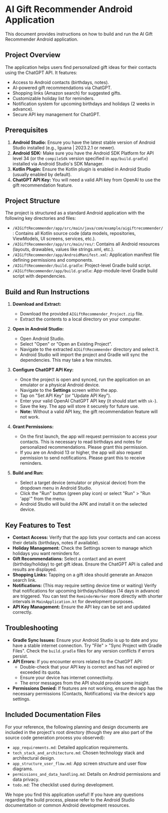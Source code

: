 # AI Gift Recommender Android Application

This document provides instructions on how to build and run the AI Gift Recommender Android application.

## Project Overview

The application helps users find personalized gift ideas for their contacts using the ChatGPT API. It features:
- Access to Android contacts (birthdays, notes).
- AI-powered gift recommendations via ChatGPT.
- Shopping links (Amazon search) for suggested gifts.
- Customizable holiday list for reminders.
- Notification system for upcoming birthdays and holidays (2 weeks in advance).
- Secure API key management for ChatGPT.

## Prerequisites

1.  **Android Studio:** Ensure you have the latest stable version of Android Studio installed (e.g., Iguana | 2023.2.1 or newer).
2.  **Android SDK:** Make sure you have the Android SDK Platform for API level 34 (or the `compileSdk` version specified in `app/build.gradle`) installed via Android Studio's SDK Manager.
3.  **Kotlin Plugin:** Ensure the Kotlin plugin is enabled in Android Studio (usually enabled by default).
4.  **ChatGPT API Key:** You will need a valid API key from OpenAI to use the gift recommendation feature.

## Project Structure

The project is structured as a standard Android application with the following key directories and files:

-   `/AIGiftRecommender/app/src/main/java/com/example/aigiftrecommender/`: Contains all Kotlin source code (data models, repositories, ViewModels, UI screens, services, etc.).
-   `/AIGiftRecommender/app/src/main/res/`: Contains all Android resources (layouts, drawables, values like strings.xml, etc.).
-   `/AIGiftRecommender/app/AndroidManifest.xml`: Application manifest file defining permissions and components.
-   `/AIGiftRecommender/build.gradle`: Project-level Gradle build script.
-   `/AIGiftRecommender/app/build.gradle`: App-module-level Gradle build script with dependencies.

## Build and Run Instructions

1.  **Download and Extract:**
    *   Download the provided `AIGiftRecommender_Project.zip` file.
    *   Extract the contents to a local directory on your computer.

2.  **Open in Android Studio:**
    *   Open Android Studio.
    *   Select "Open" or "Open an Existing Project".
    *   Navigate to the extracted `AIGiftRecommender` directory and select it.
    *   Android Studio will import the project and Gradle will sync the dependencies. This may take a few minutes.

3.  **Configure ChatGPT API Key:**
    *   Once the project is open and synced, run the application on an emulator or a physical Android device.
    *   Navigate to the **Settings** screen within the app.
    *   Tap on "Set API Key" (or "Update API Key").
    *   Enter your valid OpenAI ChatGPT API key (it should start with `sk-`).
    *   Save the key. The app will store it securely for future use.
    *   **Note:** Without a valid API key, the gift recommendation feature will not work.

4.  **Grant Permissions:**
    *   On the first launch, the app will request permission to access your contacts. This is necessary to read birthdays and notes for personalized recommendations. Please grant this permission.
    *   If you are on Android 13 or higher, the app will also request permission to send notifications. Please grant this to receive reminders.

5.  **Build and Run:**
    *   Select a target device (emulator or physical device) from the dropdown menu in Android Studio.
    *   Click the "Run" button (green play icon) or select "Run" > "Run 'app'" from the menu.
    *   Android Studio will build the APK and install it on the selected device.

## Key Features to Test

*   **Contact Access:** Verify that the app lists your contacts and can access their details (birthdays, notes if available).
*   **Holiday Management:** Check the Settings screen to manage which holidays you want reminders for.
*   **Gift Recommendations:** Select a contact and an event (birthday/holiday) to get gift ideas. Ensure the ChatGPT API is called and results are displayed.
*   **Shopping Links:** Tapping on a gift idea should generate an Amazon search link.
*   **Notifications:** (This may require setting device time or waiting) Verify that notifications for upcoming birthdays/holidays (14 days in advance) are triggered. You can test the `ReminderWorker` more directly with shorter intervals in `MainApplication.kt` for development purposes.
*   **API Key Management:** Ensure the API key can be set and updated correctly.

## Troubleshooting

*   **Gradle Sync Issues:** Ensure your Android Studio is up to date and you have a stable internet connection. Try "File" > "Sync Project with Gradle Files". Check the `build.gradle` files for any version conflicts if errors persist.
*   **API Errors:** If you encounter errors related to the ChatGPT API:
    *   Double-check that your API key is correct and has not expired or exceeded its quota.
    *   Ensure your device has internet connectivity.
    *   The error messages from the API should provide some insight.
*   **Permissions Denied:** If features are not working, ensure the app has the necessary permissions (Contacts, Notifications) via the device's app settings.

## Included Documentation Files

For your reference, the following planning and design documents are included in the project's root directory (though they are also part of the source code generation process you observed):

*   `app_requirements.md`: Detailed application requirements.
*   `tech_stack_and_architecture.md`: Chosen technology stack and architectural design.
*   `app_structure_user_flow.md`: App screen structure and user flow diagrams.
*   `permissions_and_data_handling.md`: Details on Android permissions and data privacy.
*   `todo.md`: The checklist used during development.

We hope you find this application useful! If you have any questions regarding the build process, please refer to the Android Studio documentation or common Android development resources.
